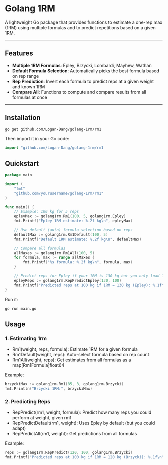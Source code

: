 # Golang 1RM

A lightweight Go package that provides functions to estimate a one-rep max (1RM) using multiple formulas and to predict repetitions based on a given 1RM.

---

## Features

- **Multiple 1RM Formulas**: Epley, Brzycki, Lombardi, Mayhew, Wathan
- **Default Formula Selection**: Automatically picks the best formula based on rep range
- **Rep Prediction**: Invert each formula to predict reps at a given weight and known 1RM
- **Compare All**: Functions to compute and compare results from all formulas at once

---

## Installation

```bash
go get github.com/Logan-Dang/golang-1rm/rm1
```

Then import it in your Go code:

```go
import "github.com/Logan-Dang/golang-1rm/rm1
```

## Quickstart

```go
package main

import (
    "fmt"
    "github.com/yourusername/golang-1rm/rm1"
)

func main() {
    // Example: 100 kg for 5 reps
    epleyMax := golang1rm.Rm1(100, 5, golang1rm.Epley)
    fmt.Printf("Epley 1RM estimate: %.2f kg\n", epleyMax)

    // Use default (auto) formula selection based on reps
    defaultMax := golang1rm.Rm1Default(100, 5)
    fmt.Printf("Default 1RM estimate: %.2f kg\n", defaultMax)

    // Compare all formulas
    allMaxes := golang1rm.Rm1All(100, 5)
    for formula, max := range allMaxes {
        fmt.Printf("%s formula: %.2f kg\n", formula, max)
    }

    // Predict reps for Epley if your 1RM is 130 kg but you only load 100 kg
    epleyReps := golang1rm.RepPredictEpley(130, 100)
    fmt.Printf("Predicted reps at 100 kg if 1RM = 130 kg (Epley): %.1f\n", epleyReps)
}
```

Run it:

```bash
go run main.go
```

## Usage

### 1. Estimating 1rm

- Rm1(weight, reps, formula): Estimate 1RM for a given formula
- Rm1Default(weight, reps): Auto-select formula based on rep count
- Rm1All(weight, reps): Get estimates from all formulas as a map[Rm1Formula]float64

Example:

```go
brzyckiMax := golang1rm.Rm1(85, 3, golang1rm.Brzycki)
fmt.Println("Brzycki 1RM:", brzyckiMax)
```

### 2. Predicting Reps

- RepPredict(rm1, weight, formula): Predict how many reps you could perform at weight, given rm1
- RepPredictDefault(rm1, weight): Uses Epley by default (but you could adapt)
- RepPredictAll(rm1, weight): Get predictions from all formulas

Example:

```go
reps := golang1rm.RepPredict(120, 100, golang1rm.Brzycki)
fmt.Printf("Predicted reps at 100 kg if 1RM = 120 kg (Brzycki): %.1f\n", reps)
```
